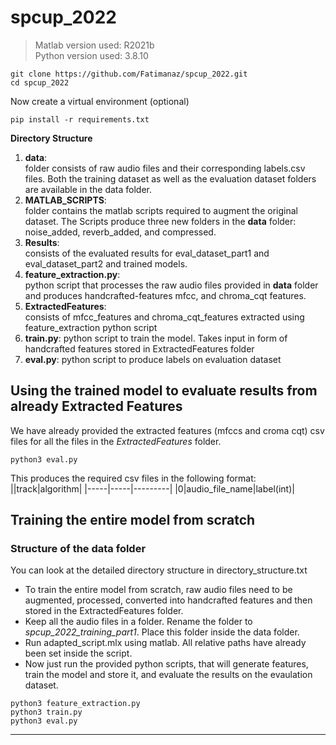 # spcup_2022
>Matlab version used: R2021b  
>Python version used: 3.8.10
```
git clone https://github.com/Fatimanaz/spcup_2022.git 
cd spcup_2022
```
Now create a virtual environment (optional)
```
pip install -r requirements.txt
```

**Directory Structure**  
1. **data**:  
    folder consists of raw audio files and their corresponding labels.csv files. Both the training dataset as well as the evaluation dataset folders are available in the data folder.
2. **MATLAB_SCRIPTS**:  
    folder contains the matlab scripts required to augment the original dataset. The Scripts produce three new folders in the **data** folder: noise_added, reverb_added, and compressed.
3. **Results**:  
    consists of the evaluated results for eval_dataset_part1 and eval_dataset_part2 and trained models.
4. **feature_extraction.py**:  
    python script that processes the raw audio files provided in **data** folder and produces handcrafted-features mfcc, and chroma_cqt features. 
5. **ExtractedFeatures**:  
    consists of mfcc_features and chroma_cqt_features extracted using feature_extraction python script
6. **train.py**: python script to train the model. Takes input in form of handcrafted features stored in ExtractedFeatures folder
7. **eval.py**: python script to produce labels on evaluation dataset



## **Using the trained model to evaluate results from already Extracted Features**
We have already provided the extracted features (mfccs and croma cqt) csv files for all the files in the _ExtractedFeatures_ folder.
```
python3 eval.py
```
This produces the required csv files in the following format:  
||track|algorithm|
|-----|-----|---------|
|0|audio_file_name|label(int)|

## **Training the entire model from scratch**

### Structure of the data folder 
You can look at the detailed directory structure in directory_structure.txt


* To train the entire model from scratch, raw audio files need to be augmented, processed, converted into handcrafted features and then stored in the ExtractedFeatures folder.
* Keep all the audio files in a folder. Rename the folder to _spcup_2022_training_part1_. Place this folder inside the data folder.
* Run adapted_script.mlx using matlab. All relative paths have already been set inside the script.
* Now just run the provided python scripts, that will generate features, train the model and store it, and evaluate the results on the evaulation dataset. 
```
python3 feature_extraction.py
python3 train.py
python3 eval.py
```
 
***
